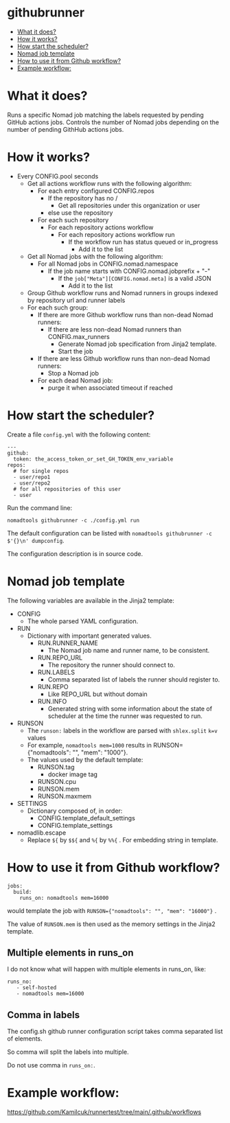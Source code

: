 # githubrunner

<!-- vim-markdown-toc GFM -->

* [What it does?](#what-it-does)
* [How it works?](#how-it-works)
* [How start the scheduler?](#how-start-the-scheduler)
* [Nomad job template](#nomad-job-template)
* [How to use it from Github workflow?](#how-to-use-it-from-github-workflow)
* [Example workflow:](#example-workflow)

<!-- vim-markdown-toc -->

# What it does?

Runs a specific Nomad job matching the labels requested by pending GitHub actions jobs.
Controls the number of Nomad jobs depending on the number of pending GithHub actions jobs.

# How it works?

- Every CONFIG.pool seconds
  - Get all actions workflow runs with the following algorithm:
    - For each entry configured CONFIG.repos
      - If the repository has no /
        - Get all repositories under this organization or user
      - else use the repository
    - For each such repository
      - For each repository actions workflow
        - For each repository actions workflow run
          - If the workflow run has status queued or in_progress
            - Add it to the list
  - Get all Nomad jobs with the following algorithm:
    - For all Nomad jobs in CONFIG.nomad.namespace
      - If the job name starts with CONFIG.nomad.jobprefix + "-"
        - If the `job["Meta"][CONFIG.nomad.meta]` is a valid JSON
          - Add it to the list
  - Group Github workflow runs and Nomad runners in groups indexed by repository url and runner labels
  - For each such group:
    - If there are more Github workflow runs than non-dead Nomad runners:
      - If there are less non-dead Nomad runners than CONFIG.max_runners
        - Generate Nomad job specification from Jinja2 template.
        - Start the job
    - If there are less Github workflow runs than non-dead Nomad runners:
      - Stop a Nomad job
    - For each dead Nomad job:
      - purge it when associated timeout if reached

# How start the scheduler?

Create a file `config.yml` with the following content:

    ---
    github:
      token: the_access_token_or_set_GH_TOKEN_env_variable
    repos:
      # for single repos
      - user/repo1
      - user/repo2
      # for all repositories of this user
      - user

Run the command line:

    nomadtools githubrunner -c ./config.yml run

The default configuration can be listed with `nomadtools githubrunner -c $'{}\n' dumpconfig`.

The configuration description is in source code.

# Nomad job template

The following variables are available in the Jinja2 template:

- CONFIG
  - The whole parsed YAML configuration.
- RUN
  - Dictionary with important generated values.
    - RUN.RUNNER_NAME
      - The Nomad job name and runner name, to be consistent.
    - RUN.REPO_URL
      - The repository the runner should connect to.
    - RUN.LABELS
      - Comma separated list of labels the runner should register to.
    - RUN.REPO
      - Like REPO_URL but without domain
    - RUN.INFO
      - Generated string with some information about the state of scheduler at the time the runner was requested to run.
- RUNSON
  - The `runson:` labels in the workflow are parsed with `shlex.split` `k=v` values
  - For example, `nomadtools mem=1000` results in RUNSON={"nomadtools": "", "mem": "1000"}.
  - The values used by the default template:
    - RUNSON.tag
      - docker image tag
    - RUNSON.cpu
    - RUNSON.mem
    - RUNSON.maxmem
- SETTINGS
  - Dictionary composed of, in order:
    - CONFIG.template_default_settings
    - CONFIG.template_settings
- nomadlib.escape
  - Replace `${` by `$${` and `%{` by `%%{` . For embedding string in template.

# How to use it from Github workflow?

    jobs:
      build:
        runs_on: nomadtools mem=16000

would template the job with `RUNSON={"nomadtools": "", "mem": "16000"}` .

The value of `RUNSON.mem` is then used as the memory settings in the Jinja2 template.

## Multiple elements in runs_on

I do not know what will happen with multiple elements in runs_on, like:

    runs_no:
       - self-hosted
       - nomadtools mem=16000

## Comma in labels

The config.sh github runner configuration script takes comma separated list of elements.

So comma will split the labels into multiple.

Do not use comma in `runs_on:`.

# Example workflow:

https://github.com/Kamilcuk/runnertest/tree/main/.github/workflows
